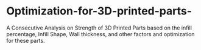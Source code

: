 # Optimization-for-3D-printed-parts-
A Consecutive Analysis on Strength of 3D Printed Parts based on the infill percentage, Infill Shape, Wall thickness, and other factors and optimization for these parts. 

